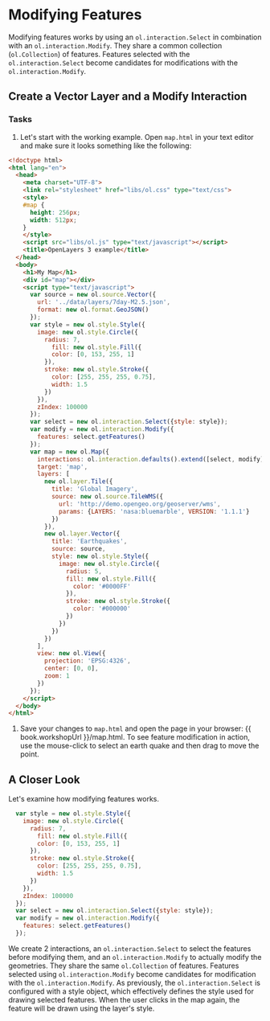 # Modifying Features

Modifying features works by using an `ol.interaction.Select` in combination with an `ol.interaction.Modify`. They share a common collection (`ol.Collection`) of features. Features selected with the `ol.interaction.Select` become candidates for modifications with the `ol.interaction.Modify`.

## Create a Vector Layer and a Modify Interaction

### Tasks

1. Let's start with the working example.  Open `map.html` in your text editor and make sure it looks something like the following:

  ```html  
  <!doctype html>
  <html lang="en">
    <head>
      <meta charset="UTF-8">
      <link rel="stylesheet" href="libs/ol.css" type="text/css">
      <style>
      #map {
        height: 256px;
        width: 512px;
      }
      </style>
      <script src="libs/ol.js" type="text/javascript"></script>
      <title>OpenLayers 3 example</title>
    </head>
    <body>
      <h1>My Map</h1>
      <div id="map"></div>
      <script type="text/javascript">
        var source = new ol.source.Vector({
          url: '../data/layers/7day-M2.5.json',
          format: new ol.format.GeoJSON()
        });
        var style = new ol.style.Style({
          image: new ol.style.Circle({
            radius: 7,
              fill: new ol.style.Fill({
              color: [0, 153, 255, 1]
            }),
            stroke: new ol.style.Stroke({
              color: [255, 255, 255, 0.75],
              width: 1.5
            })
          }),
          zIndex: 100000
        });
        var select = new ol.interaction.Select({style: style});
        var modify = new ol.interaction.Modify({
          features: select.getFeatures()
        });
        var map = new ol.Map({
          interactions: ol.interaction.defaults().extend([select, modify]),
          target: 'map',
          layers: [
            new ol.layer.Tile({
              title: 'Global Imagery',
              source: new ol.source.TileWMS({
                url: 'http://demo.opengeo.org/geoserver/wms',
                params: {LAYERS: 'nasa:bluemarble', VERSION: '1.1.1'}
              })
            }),
            new ol.layer.Vector({
              title: 'Earthquakes',
              source: source,
              style: new ol.style.Style({
                image: new ol.style.Circle({
                  radius: 5,
                  fill: new ol.style.Fill({
                    color: '#0000FF'
                  }),
                  stroke: new ol.style.Stroke({
                    color: '#000000'
                  })
                })
              })
            })
          ],
          view: new ol.View({
            projection: 'EPSG:4326',
            center: [0, 0],
            zoom: 1
          })
        });
      </script>
    </body>
  </html>
  ```        

1.  Save your changes to `map.html` and open the page in your browser:  {{ book.workshopUrl }}/map.html. To see feature modification in action, use the mouse-click to select an earth quake and then drag to move the point.

## A Closer Look

Let's examine how modifying features works.

```js
  var style = new ol.style.Style({
    image: new ol.style.Circle({
      radius: 7,
        fill: new ol.style.Fill({
        color: [0, 153, 255, 1]
      }),
      stroke: new ol.style.Stroke({
        color: [255, 255, 255, 0.75],
        width: 1.5
      })
    }),
    zIndex: 100000
  });
  var select = new ol.interaction.Select({style: style});
  var modify = new ol.interaction.Modify({
    features: select.getFeatures()
  });
```

We create 2 interactions, an `ol.interaction.Select` to select the features before modifying them, and an `ol.interaction.Modify` to actually modify the geometries. They share the same `ol.Collection` of features. Features selected using `ol.interaction.Modify` become candidates for modification with the `ol.interaction.Modify`. As previously, the `ol.interaction.Select` is configured with a style object, which effectively defines the style used for drawing selected features. When the user clicks in the map again, the feature will be drawn using the layer's style.
